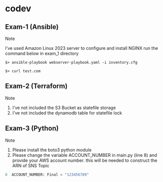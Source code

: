 # codev
## Exam-1 (Ansible)
> [!NOTE]
> I've used Amazon Linux 2023 server to configure and install NGINX
run the command below in exam_1 directory 

```$> ansible-playbook webserver-playbook.yaml -i inventory.cfg ```

```$> curl test.com ```

## Exam-2 (Terraform)
> [!NOTE]
> 1. I've not included the S3 Bucket as statefile storage
> 2. I've not included the dynamodb table for statefile lock

## Exam-3 (Python)
> [!NOTE]
> 1. Please install the boto3 python module 
> 2. Please change the variable ACCOUNT_NUMBER in main.py (line 8) and provide your AWS account number. this will be needed to construct the ARN of SNS Topic
``` python
8  ACCOUNT_NUMBER: Final = "123456789"
```
